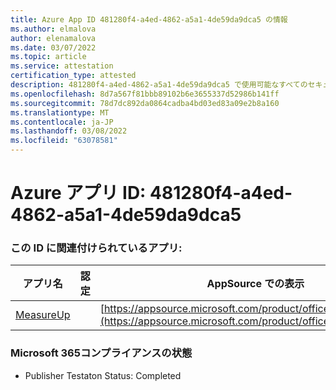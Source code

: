 ```yaml
---
title: Azure App ID 481280f4-a4ed-4862-a5a1-4de59da9dca5 の情報
ms.author: elmalova
author: elenamalova
ms.date: 03/07/2022
ms.topic: article
ms.service: attestation
certification_type: attested
description: 481280f4-a4ed-4862-a5a1-4de59da9dca5 で使用可能なすべてのセキュリティおよびコンプライアンス情報。
ms.openlocfilehash: 8d7a567f81bbb89102b6e3655337d52986b141ff
ms.sourcegitcommit: 78d7dc892da0864cadba4bd03ed83a09e2b8a160
ms.translationtype: MT
ms.contentlocale: ja-JP
ms.lasthandoff: 03/08/2022
ms.locfileid: "63078581"
---
```

# <a name="azure-app-id-481280f4-a4ed-4862-a5a1-4de59da9dca5"></a>Azure アプリ ID: 481280f4-a4ed-4862-a5a1-4de59da9dca5


### <a name="apps-associated-with-this-id"></a>この ID に関連付けられているアプリ:
| **アプリ名** | **認定** | **AppSource での表示** |
|--------------|---------------|-----------------------|
| [MeasureUp](https://docs.microsoft.com/microsoft-365-app-certification/forward/WA200003111) |  | [https://appsource.microsoft.com/product/office/WA200003111](https://appsource.microsoft.com/product/office/WA200003111) |

### <a name="microsoft-365-app-compliance-status"></a>Microsoft 365コンプライアンスの状態
- Publisher Testaton Status: Completed
